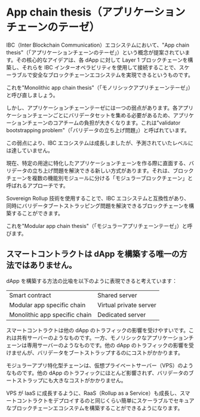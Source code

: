 # App chain thesis（アプリケーションチェーンのテーゼ）

IBC（Inter Blockchain Communication）エコシステムにおいて、"App chain thesis"（「アプリケーションチェーンのテーゼ」）という概念が提案されています。その核心的なアイデアは、各 dApp に対して Layer 1 ブロックチェーンを構築し、それらを IBC インターオペラビリティを使用して接続することで、スケーラブルで安全なブロックチェーンエコシステムを実現できるというものです。

これを"Monolithic app chain thesis"（「モノリシックアプリチェーンテーゼ」）と呼び直しましょう。

しかし、アプリケーションチェーンテーゼには一つの弱点があります。各アプリケーションチェーンごとにバリデータセットを集める必要があるため、アプリケーションチェーンのコアチームの負担が大きくなります。これは"validator bootstrapping problem"（「バリデータの立ち上げ問題」）と呼ばれています。

この弱点により、IBC エコシステムは成長しましたが、予測されていたレベルには達していません。

現在、特定の用途に特化したアプリケーションチェーンを作る際に直面する、バリデータの立ち上げ問題を解決できる新しい方式があります。それは、ブロックチェーンを複数の機能別モジュールに分ける「モジュラーブロックチェーン」と呼ばれるアプローチです。

Sovereign Rollup 技術を使用することで、IBC エコシステムと互換性があり、同時にバリデータブートストラッピング問題を解決できるブロックチェーンを構築することができます。

これを"Modular app chain thesis"（「モジュラーアプリチェーンテーゼ」）と呼びます。

## スマートコントラクトは dApp を構築する唯一の方法ではありません。

dApp を構築する方法の比喩を以下のように表現できると考えています：

|                               |                        |
| ----------------------------- | ---------------------- |
| Smart contract                | Shared server          |
| Modular app specific chain    | Virtual private server |
| Monolithic app specific chain | Dedicated server       |

スマートコントラクトは他の dApp のトラフィックの影響を受けやすいです。これは共有サーバーのようなものです。一方、モノリシックなアプリケーションチェーンは専用サーバーのようなものです。他の dApp のトラフィックの影響を受けませんが、バリデータをブートストラップするのにコストがかかります。

モジュラーアプリ特化型チェーンは、仮想プライベートサーバー（VPS）のようなものです。他の dApp のトラフィックにほとんど影響されず、バリデータのブートストラップにも大きなコストがかかりません。

VPS が IaaS に成長するように、RaaS（Rollup as a Service）も成長し、スマートコントラクトをデプロイするのと同じくらい簡単にスケーラブルでセキュアなブロックチェーンエコシステムを構築することができるようになります。

